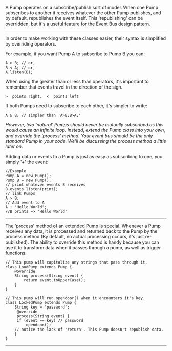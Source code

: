
A Pump operates on a subscribe/publish sort of model. When one Pump subscribes to another it receives whatever the other Pump publishes, and by default, republishes the event itself.  This 'republishing' can be overridden, but it's a useful feature for the Event Bus design pattern.

---

In order to make working with these classes easier, their syntax is simplified by overriding operators. 

For example, if you want Pump A to subscribe to Pump B you can:

    A > B; // or,
    B < A; // or,
    A.listen(B);

When using the greater than or less than operators, it's important to remember that events travel in the direction of the sign.

    >  points right,  <  points left

If both Pumps need to subscribe to each other, it's simpler to write:

    A & B; // simpler than 'A>B;B>A;'

_However, two 'natural' Pumps should never be mutually subscribed as this would cause an infinite loop. Instead, extend the Pump class into your own, and override the 'process' method. Your event bus should be the only standard Pump in your code. We'll be discussing the process method a little later on._

Adding data or events to a Pump is just as easy as subscribing to one, you simply '+' the event:

    //Example
    Pump A = new Pump();
    Pump B = new Pump();
    // print whatever events B receives 
    B.events.listen(print);
    // link Pumps
    A > B;
    // Add event to A
    A + 'Hello World';
    //B prints => 'Hello World'

---

The 'process' method of an extended Pump is special. Whenever a Pump receives any data, it is processed and returned back to the Pump by the process method (By default, no actual processing occurs, it's just re-published). The ability to override this method is handy because you can use it to transform data when it passes through a pump, as well as trigger functions.

    // This pump will capitalize any strings that pass through it.
    class LoudPump extends Pump {
        @override
        String process(String event) {
            return event.toUpperCase();
        }
    }

    // This pump will run opendoor() when it encounters it's key.
    class LockedPump extends Pump {
        String key = 'password';
         @override
         process(String event) {
         if (event == key) // password
             opendoor();
        // notice the lack of 'return'. This Pump doesn't republish data.
        }
    }

---